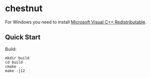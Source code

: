 # chestnut

For Windows you need to install [Microsoft Visual C++ Redistributable](https://aka.ms/vs/17/release/vc_redist.x64.exe).

## Quick Start

Build:

    mkdir build
    cd build
    cmake ..
    make -j12
